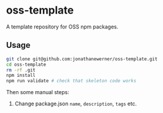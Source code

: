 # oss-template

A template repository for OSS npm packages.

## Usage
```bash
git clone git@github.com:jonathanewerner/oss-template.git
cd oss-template
rm -rf .git
npm install
npm run validate # check that skeleton code works
```

Then some manual steps:
1. Change package.json `name`, `description`, `tags` etc.
